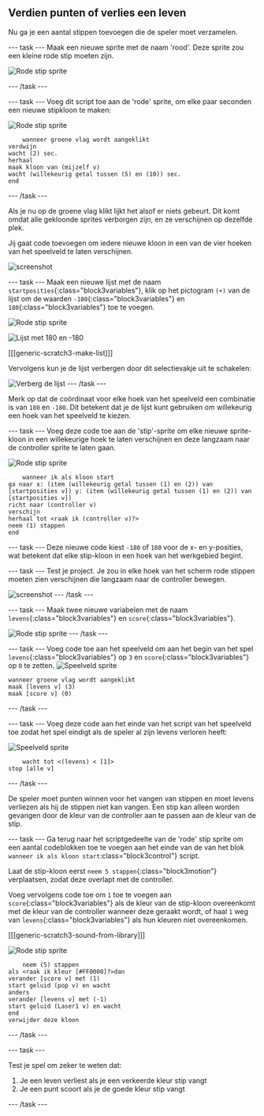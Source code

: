 ## Verdien punten of verlies een leven

Nu ga je een aantal stippen toevoegen die de speler moet verzamelen.

\--- task \--- Maak een nieuwe sprite met de naam 'rood'. Deze sprite zou een kleine rode stip moeten zijn.

![Rode stip sprite](images/dots-red.png)

\--- /task \---

\--- task \--- Voeg dit script toe aan de 'rode' sprite, om elke paar seconden een nieuwe stipkloon te maken:

![Rode stip sprite](images/red-sprite.png)

```blocks3
    wanneer groene vlag wordt aangeklikt
verdwijn
wacht (2) sec.
herhaal 
maak kloon van (mijzelf v)
wacht (willekeurig getal tussen (5) en (10)) sec.
end
```

\--- /task \---

Als je nu op de groene vlag klikt lijkt het alsof er niets gebeurt. Dit komt omdat alle gekloonde sprites verborgen zijn, en ze verschijnen op dezelfde plek.

Jij gaat code toevoegen om iedere nieuwe kloon in een van de vier hoeken van het speelveld te laten verschijnen.

![screenshot](images/dots-start.png)

\--- task \--- Maak een nieuwe lijst met de naam `startposities`{:class="block3variables"}, klik op het pictogram `(+)` van de lijst om de waarden `-180`{:class="block3variables"} en `180`{:class="block3variables"} toe te voegen.

![Rode stip sprite](images/red-sprite.png)

![Lijst met 180 en -180](images/dots-list.png)

[[[generic-scratch3-make-list]]]

Vervolgens kun je de lijst verbergen door dit selectievakje uit te schakelen:

![Verberg de lijst](images/hide-list.png) \--- /task \---

Merk op dat de coördinaat voor elke hoek van het speelveld een combinatie is van `180` en `-180`. Dit betekent dat je de lijst kunt gebruiken om willekeurig een hoek van het speelveld te kiezen.

\--- task \--- Voeg deze code toe aan de 'stip'-sprite om elke nieuwe sprite-kloon in een willekeurige hoek te laten verschijnen en deze langzaam naar de controller sprite te laten gaan.

![Rode stip sprite](images/red-sprite.png)

```blocks3
    wanneer ik als kloon start
ga naar x: (item (willekeurig getal tussen (1) en (2)) van [startposities v]) y: (item (willekeurig getal tussen (1) en (2)) van [startposities v])
richt naar (controller v)
verschijn
herhaal tot <raak ik (controller v)?>
neem (1) stappen
end
```

\--- task \--- Deze nieuwe code kiest `-180` of `180` voor de x- en y-posities, wat betekent dat elke stip-kloon in een hoek van het werkgebied begint.

\--- task \--- Test je project. Je zou in elke hoek van het scherm rode stippen moeten zien verschijnen die langzaam naar de controller bewegen.

![screenshot](images/dots-red-test.png) \--- /task \---

\--- task \--- Maak twee nieuwe variabelen met de naam `levens`{:class="block3variables"} en `score`{:class="block3variables"}.

![Rode stip sprite](images/red-sprite.png) \--- /task \---

\--- task \--- Voeg code toe aan het speelveld om aan het begin van het spel `levens`{:class="block3variables"} op `3` en `score`{:class="block3variables"} op `0` te zetten. ![Speelveld sprite](images/stage-sprite.png)

```blocks3
wanneer groene vlag wordt aangeklikt
maak [levens v] (3)
maak [score v] (0)
```

\--- /task \---

\--- task \--- Voeg deze code aan het einde van het script van het speelveld toe zodat het spel eindigt als de speler al zijn levens verloren heeft:

![Speelveld sprite](images/stage-sprite.png)

```blocks3
    wacht tot <(levens) < [1]>
stop [alle v]
```

\--- /task \---

De speler moet punten winnen voor het vangen van stippen en moet levens verliezen als hij de stippen niet kan vangen. Een stip kan alleen worden gevangen door de kleur van de controller aan te passen aan de kleur van de stip.

\--- task \--- Ga terug naar het scriptgedeelte van de 'rode' stip sprite om een aantal codeblokken toe te voegen aan het einde van de van het blok `wanneer ik als kloon start`:class="block3control"} script.

Laat de stip-kloon eerst `neem 5 stappen`{:class="block3motion"} verplaatsen, zodat deze overlapt met de controller.

Voeg vervolgens code toe om `1` toe te voegen aan `score`{:class="block3variables"} als de kleur van de stip-kloon overeenkomt met de kleur van de controller wanneer deze geraakt wordt, of haal `1` weg van `levens`{:class="block3variables"} als hun kleuren niet overeenkomen.

[[[generic-scratch3-sound-from-library]]]

![Rode stip sprite](images/red-sprite.png)

```blocks3
    neem (5) stappen
als <raak ik kleur [#FF0000]?>dan 
verander [score v] met (1)
start geluid (pop v) en wacht
anders
verander [levens v] met (-1)
start geluid (Laser1 v) en wacht
end
verwijder deze kloon
```

\--- /task \---

\--- task \---

Test je spel om zeker te weten dat:

1. Je een leven verliest als je een verkeerde kleur stip vangt
2. Je een punt scoort als je de goede kleur stip vangt

\--- /task \---